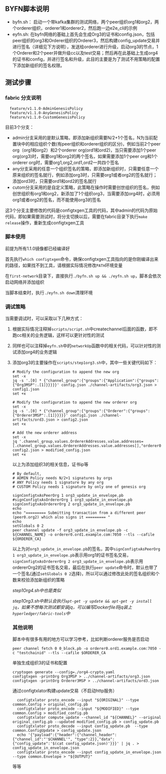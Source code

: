 ## BYFN脚本说明

* byfn.sh： 启动一个带kafka集群的测试网络，两个peer组织org1和org2，两个orderer组织，orderer1和orderer2，然后跑一边e2e_cli的示例
* eyfn.sh: 在byfn网络的基础上首先会生成Org3的证书和config.json，包括peer组织的org3和Orderer组织的Orderer3，然后构建config_update交易并进行签名（详细见下方说明），发送给orderer进行升级，启动org3的节点，1个Orderer和2个peer并做升级cc以及test交易；然后再在此基础上生成org4的证书和config，并进行签名和升级，此目的主要是为了测试不用策略的配置下添加新组织的签名权限。



## 测试步骤

### fabric 分支说明

```
  feature/v1.1.0-AdminGenesisPolicy
  feature/v1.1.0-AnyGenesisPolicy
  feature/v1.1.0-CustomGenesisPolicy
```

目前3个分支：

* admin分支采用的是默认策略，即添加新组织需要N/2+1个签名，N为当前配置块中的相应组织个数(有peer组织和orderer组织的区分)，例如当前2个peer org（org1和org2）和2个orderer org(ord1和ord2)，当只需要添加1个peer org(org3)时，需要org1和org2的两个签名，如果需要添加1个peer org和1个orderer org时，需要org1,org2,ord1,ord2一共四个签名
* any分支采用的任意一个组织签名的策略，即添加新组织时，只需要任意一个原来组织的签名就行，例如添加org3时，只需要org1或者org2的签名就行；添加ord3时，只需要ord1和ord2的签名就行
* cutom分支采用的是自定义策略，此策略在操作时需要创世组织的签名，例如创世组织有org1和org2，新添加了1个组织org3，当需要添加org4时，必须用org1或者org2的签名，而不能使用org3的签名

这3个分支主要修改的代码是configtxgen工具的代码，其中admin的代码为原始代码，即如果需要测试时，将分支切换以后，需要在fabric目录下执行`make release`操作，重新生成configtxgen工具

### 脚本使用

前提为所有1.1.0镜像都已经编译好

首先执行`which configtxgen`命令，确保configtxgen工具指向的是你刚编译出来的路径，如果找不到工具，请根据实际情况修改`PATH`环境变量

在`first-network`目录下，直接执行`./byfn.sh up && ./eyfn.sh up`，脚本会依次启动网络并添加组织

当脚本结束时，执行`./eyfn.sh down`清理环境

### 调试策略

当需要调试时，可以采取以下几种方式：

1. 根据实际情况注释掉`scripts/script.sh`中createchannel后面的函数，即不跑cc相关的业务逻辑，这样可以更针对性的测试

2. 同样也可以注释掉`eyfn.sh`中的`networkUp`函数中的相关代码，可以针对性的测试添加org4的业务逻辑

3. 添加org3的主要操作在`scripts/step1org3.sh`中，其中一些关键代码如下：

   ```
   # Modify the configuration to append the new org
   set -x
   jq -s '.[0] * {"channel_group":{"groups":{"Application":{"groups": {"Org3MSP":.[1]}}}}}' config.json ./channel-artifacts/org3.json > config1.json
   set +x
   
   # Modify the configuration to append the new orderer org
   set -x
   jq -s '.[0] * {"channel_group":{"groups":{"Orderer":{"groups": {"Orderer3MSP":.[1]}}}}}' config1.json ./channel-artifacts/ord3.json > config2.json
   set +x
   
   # Add the new orderer address
   set -x
   jq '.channel_group.values.OrdererAddresses.value.addresses=[.channel_group.values.OrdererAddresses.value.addresses[],"orderer0.ord3.example.com:7050"]' config2.json > modified_config.json
   set +x
   ```

   以上为添加组织3的相关信息，证书ip等

   ```
   # By default, 
   # ADMIN Policy needs N/2+1 signatures by orgs
   # ANY Policy needs 1 signature by any org
   # CUSTOM Policy needs 1 signature by only one of genesis org
   
   signConfigtxAsPeerOrg 1 org3_update_in_envelope.pb
   #signConfigtxAsOrdererOrg 1 org3_update_in_envelope.pb
   signConfigtxAsOrdererOrg 2 org3_update_in_envelope.pb
   echo
   echo "========= Submitting transaction from a different peer (peer0.org2) which also signs it ========= "
   echo
   setGlobals 0 2
   peer channel update -f org3_update_in_envelope.pb -c ${CHANNEL_NAME} -o orderer0.ord1.example.com:7050 --tls --cafile ${ORDERER_CA}
   ```

   以上为对`org3_update_in_envelope.pb`的签名，其中`signConfigtxAsPeerOrg 1 org3_update_in_envelope.pb`表示用org1的证书签名交易，`signConfigtxAsOrdererOrg 2 org3_update_in_envelope.pb`表示用ordererOrg2的证书签名交易，最后在执行`peer update`命令时，默认也带了一个签名(通过`setGlobals 0 2`选择)，所以可以通过修改此处的签名组织和个数来校验添加新组织的策略

   *step1Org4.sh中也是类似*

   *step1Org3.sh中默认会执行`apt-get -y update && apt-get -y install jq`，如果不想每次测试都安装jq，可以编写Dockerfile将jq装上`hyperledger/fabric-tools`中*

   ### 其他说明

   脚本中有很多有用的地方可以学习参考，比如判断orderer服务是否启动

   ```
   peer channel fetch 0 0_block.pb -o orderer0.ord1.example.com:7050 -c "testchainid" --tls --cafile $ORDERER_CA
   ```

   单独生成组织3的证书和配置

   ```
   cryptogen generate --config=./org4-crypto.yaml
   configtxgen -printOrg Org3MSP > ../channel-artifacts/org3.json
   configtxgen -printOrg Orderer3MSP > ../channel-artifacts/ord3.json
   ```

   通过configtxlator构建update交易（不启动http服务）

   ```
     configtxlator proto_encode --input "${ORIGINAL}" --type common.Config > original_config.pb
     configtxlator proto_encode --input "${MODIFIED}" --type common.Config > modified_config.pb
     configtxlator compute_update --channel_id "${CHANNEL}" --original original_config.pb --updated modified_config.pb > config_update.pb
     configtxlator proto_decode --input config_update.pb  --type common.ConfigUpdate > config_update.json
     echo '{"payload":{"header":{"channel_header":{"channel_id":"'$CHANNEL'", "type":2}},"data":{"config_update":'$(cat config_update.json)'}}}' | jq . > config_update_in_envelope.json
     configtxlator proto_encode --input config_update_in_envelope.json --type common.Envelope > "${OUTPUT}"
   ```

   等等



